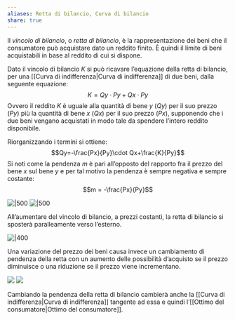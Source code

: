 ```yaml
---
aliases: Retta di bilancio, Curva di bilancio
share: true
---
```

Il *vincolo di bilancio*, o *retta di bilancio*, è la rappresentazione dei beni che il consumatore può acquistare dato un reddito finito.
È quindi il limite di beni acquistabili in base al reddito di cui si dispone.

Dato il vincolo di bilancio $K$ si può ricavare l’equazione della retta di bilancio, per una [[Curva di indifferenza|Curva di indifferenza]] di due beni, dalla seguente equazione:
$$K=Qy\cdot Py + Qx\cdot Py$$
Ovvero il reddito $K$ è uguale alla quantità di bene $y$ ($Qy$) per il suo prezzo ($Py$) più la quantità di bene $x$ ($Qx$) per il suo prezzo ($Px$), supponendo che i due beni vengano acquistati in modo tale da spendere l’intero reddito disponibile.

Riorganizzando i termini si ottiene:
$$Qy=-\frac{Px}{Py}\cdot Qx+\frac{K}{Py}$$
Si noti come la pendenza $m$ è pari all’opposto del rapporto fra il prezzo del bene $x$ sul bene $y$ e per tal motivo la pendenza è sempre negativa e sempre costante:
$$m = -\frac{Px}{Py}$$


![|500](7d759bdf819af34f7d701d5e7c1d1707_MD5%201.png) 
![|500](34ec5a3e0dcc4220e46edbb401264394_MD5%201.png)

All’aumentare del vincolo di bilancio, a prezzi costanti, la retta di bilancio si sposterà paralleamente verso l’esterno.

![|400](9d5139d863212471ef18bac88a1fb225_MD5%201.png)

Una variazione del prezzo dei beni causa invece un cambiamento di pendenza della retta con un aumento delle possibilità d’acquisto se il prezzo diminuisce o una riduzione se il prezzo viene incrementano.

![](953626b9fafa66207487def01f90c321_MD5%201.png) ![](728024dbff223f24565a684ef2fb05d0_MD5%201.png)

Cambiando la pendenza della retta di bilancio cambierà anche la [[Curva di indifferenza|Curva di indifferenza]] tangente ad essa e quindi l’[[Ottimo del consumatore|Ottimo del consumatore]].